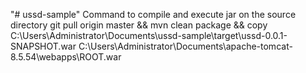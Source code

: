 "# ussd-sample" 
Command to compile and execute jar on the source directory
git pull origin master && mvn clean package && copy C:\Users\Administrator\Documents\ussd-sample\target\ussd-0.0.1-SNAPSHOT.war C:\Users\Administrator\Documents\apache-tomcat-8.5.54\webapps\ROOT.war